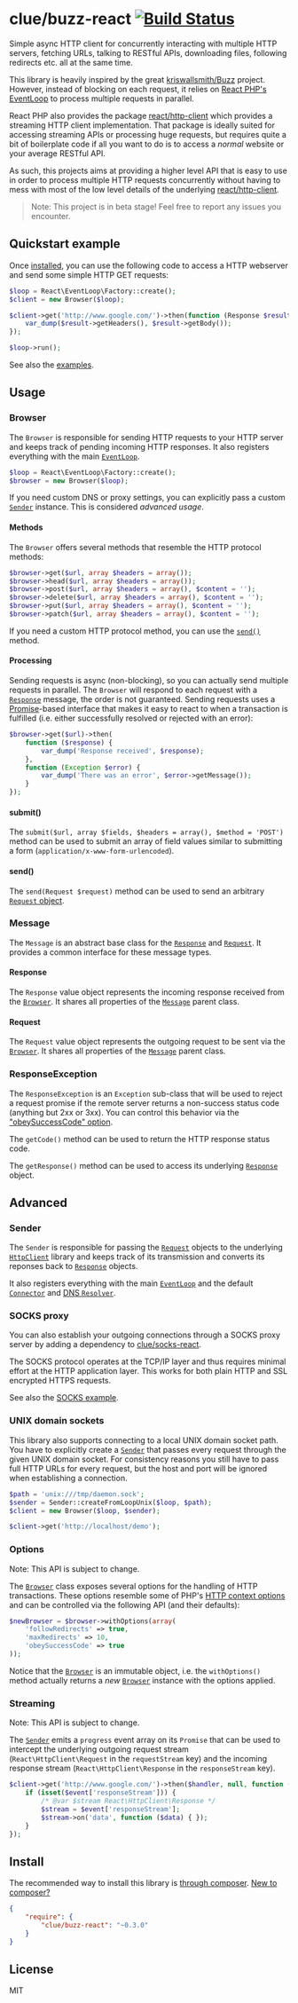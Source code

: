 # clue/buzz-react [![Build Status](https://travis-ci.org/clue/php-buzz-react.svg?branch=master)](https://travis-ci.org/clue/php-buzz-react)

Simple async HTTP client for concurrently interacting with multiple HTTP servers,
fetching URLs, talking to RESTful APIs, downloading files, following redirects
etc. all at the same time.

This library is heavily inspired by the great
[kriswallsmith/Buzz](https://github.com/kriswallsmith/Buzz)
project. However, instead of blocking on each request, it relies on
[React PHP's EventLoop](https://github.com/reactphp/event-loop) to process
multiple requests in parallel.

React PHP also provides the package
[react/http-client](https://github.com/reactphp/http-client) which provides a
streaming HTTP client implementation.
That package is ideally suited for accessing streaming APIs or processing huge
requests, but requires quite a bit of boilerplate code if all you want to do is
to access a *normal* website or your average RESTful API.

As such, this projects aims at providing a higher level API that is easy to use
in order to process multiple HTTP requests concurrently without having to
mess with most of the low level details of the underlying
[react/http-client](https://github.com/reactphp/http-client).

> Note: This project is in beta stage! Feel free to report any issues you encounter.

## Quickstart example

Once [installed](#install), you can use the following code to access a
HTTP webserver and send some simple HTTP GET requests:

```php
$loop = React\EventLoop\Factory::create();
$client = new Browser($loop);

$client->get('http://www.google.com/')->then(function (Response $result) {
    var_dump($result->getHeaders(), $result->getBody());
});

$loop->run();
```

See also the [examples](examples).

## Usage

### Browser

The `Browser` is responsible for sending HTTP requests to your HTTP server
and keeps track of pending incoming HTTP responses.
It also registers everything with the main [`EventLoop`](https://github.com/reactphp/event-loop#usage).

```php
$loop = React\EventLoop\Factory::create();
$browser = new Browser($loop);
```

If you need custom DNS or proxy settings, you can explicitly pass a
custom [`Sender`](#sender) instance. This is considered *advanced usage*.

#### Methods

The `Browser` offers several methods that resemble the HTTP protocol methods:

```php
$browser->get($url, array $headers = array());
$browser->head($url, array $headers = array());
$browser->post($url, array $headers = array(), $content = '');
$browser->delete($url, array $headers = array(), $content = '');
$browser->put($url, array $headers = array(), $content = '');
$browser->patch($url, array $headers = array(), $content = '');
```

If you need a custom HTTP protocol method, you can use the [`send()`](#send) method.

#### Processing

Sending requests is async (non-blocking), so you can actually send multiple requests in parallel.
The `Browser` will respond to each request with a [`Response`](#response) message, the order is not guaranteed.
Sending requests uses a [Promise](https://github.com/reactphp/promise)-based interface that makes it easy to react to when a transaction is fulfilled (i.e. either successfully resolved or rejected with an error):

```php
$browser->get($url)->then(
    function ($response) {
        var_dump('Response received', $response);
    },
    function (Exception $error) {
        var_dump('There was an error', $error->getMessage());
    }
});
```

#### submit()

The `submit($url, array $fields, $headers = array(), $method = 'POST')` method can be used to submit an array of field values similar to submitting a form (`application/x-www-form-urlencoded`).

#### send()

The `send(Request $request)` method can be used to send an arbitrary [`Request` object](#request).

### Message

The `Message` is an abstract base class for the [`Response`](#response) and [`Request`](#request).
It provides a common interface for these message types.

#### Response

The `Response` value object represents the incoming response received from the [`Browser`](#browser).
It shares all properties of the [`Message`](#message) parent class.

#### Request

The `Request` value object represents the outgoing request to be sent via the [`Browser`](#browser).
It shares all properties of the [`Message`](#message) parent class.

### ResponseException

The `ResponseException` is an `Exception` sub-class that will be used to reject
a request promise if the remote server returns a non-success status code
(anything but 2xx or 3xx).
You can control this behavior via the ["obeySuccessCode" option](#options).

The `getCode()` method can be used to return the HTTP response status code.

The `getResponse()` method can be used to access its underlying [`Response`](#response) object.

## Advanced

### Sender

The `Sender` is responsible for passing the [`Request`](#request) objects to
the underlying [`HttpClient`](https://github.com/reactphp/http-client) library
and keeps track of its transmission and converts its reponses back to [`Response`](#response) objects.

It also registers everything with the main [`EventLoop`](https://github.com/reactphp/event-loop#usage)
and the default [`Connector`](https://github.com/reactphp/socket-client) and [DNS `Resolver`](https://github.com/reactphp/dns).

### SOCKS proxy

You can also establish your outgoing connections through a SOCKS proxy server
by adding a dependency to [clue/socks-react](https://github.com/clue/php-socks-react).

The SOCKS protocol operates at the TCP/IP layer and thus requires minimal effort at the HTTP application layer.
This works for both plain HTTP and SSL encrypted HTTPS requests.

See also the [SOCKS example](examples/socks).

### UNIX domain sockets

This library also supports connecting to a local UNIX domain socket path.
You have to explicitly create a [`Sender`](#sender) that passes every request through the
given UNIX domain socket.
For consistency reasons you still have to pass full HTTP URLs for every request,
but the host and port will be ignored when establishing a connection.

```php
$path = 'unix:///tmp/daemon.sock';
$sender = Sender::createFromLoopUnix($loop, $path);
$client = new Browser($loop, $sender);

$client->get('http://localhost/demo');
```

### Options

Note: This API is subject to change.

The [`Browser`](#browser) class exposes several options for the handling of
HTTP transactions. These options resemble some of PHP's
[HTTP context options](http://php.net/manual/en/context.http.php) and
can be controlled via the following API (and their defaults):

```php
$newBrowser = $browser->withOptions(array(
    'followRedirects' => true,
    'maxRedirects' => 10,
    'obeySuccessCode' => true
));
```

Notice that the [`Browser`](#browser) is an immutable object, i.e. the `withOptions()` method
actually returns a *new* [`Browser`](#browser) instance with the options applied.

### Streaming

Note: This API is subject to change.

The [`Sender`](#sender) emits a `progress` event array on its `Promise` that can be used
to intercept the underlying outgoing request stream (`React\HttpClient\Request` in the `requestStream` key)
and the incoming response stream (`React\HttpClient\Response` in the `responseStream` key).

```php
$client->get('http://www.google.com/')->then($handler, null, function ($event) {
    if (isset($event['responseStream'])) {
        /* @var $stream React\HttpClient\Response */
        $stream = $event['responseStream'];
        $stream->on('data', function ($data) { });
    }
});
```

## Install

The recommended way to install this library is [through composer](http://getcomposer.org). [New to composer?](http://getcomposer.org/doc/00-intro.md)

```JSON
{
    "require": {
        "clue/buzz-react": "~0.3.0"
    }
}
```

## License

MIT
